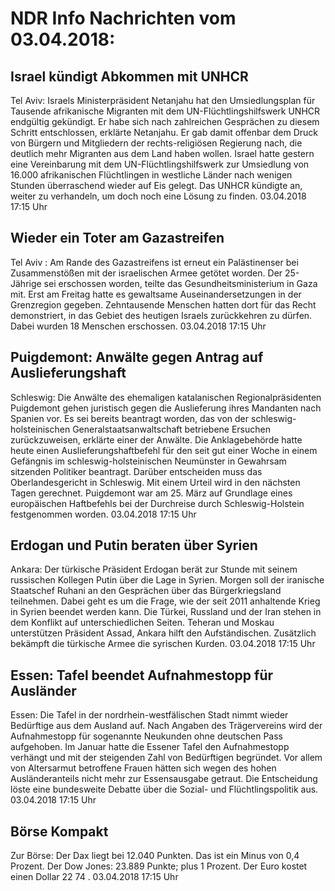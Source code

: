 # NDR Info Nachrichten vom 03.04.2018:


## Israel kündigt Abkommen mit UNHCR
Tel Aviv: Israels Ministerpräsident Netanjahu hat den Umsiedlungsplan für Tausende afrikanische Migranten mit dem UN-Flüchtlingshilfswerk UNHCR endgültig gekündigt. Er habe sich nach zahlreichen Gesprächen zu diesem Schritt entschlossen, erklärte Netanjahu. Er gab damit offenbar dem Druck von Bürgern und Mitgliedern der rechts-religiösen Regierung nach, die deutlich mehr Migranten aus dem Land haben wollen. Israel hatte gestern eine Vereinbarung mit dem UN-Flüchtlingshilfswerk zur Umsiedlung von 16.000 afrikanischen Flüchtlingen in westliche Länder nach wenigen Stunden überraschend wieder auf Eis gelegt. Das UNHCR kündigte an, weiter zu verhandeln, um doch noch eine Lösung zu finden. 03.04.2018 17:15 Uhr 

## Wieder ein Toter am Gazastreifen
Tel Aviv : Am Rande des Gazastreifens ist erneut ein Palästinenser bei Zusammenstößen mit der israelischen Armee getötet worden. Der 25-Jährige sei erschossen worden, teilte das Gesundheitsministerium in Gaza mit. Erst am Freitag hatte es gewaltsame Auseinandersetzungen in der Grenzregion gegeben. Zehntausende Menschen hatten dort für das Recht demonstriert, in das Gebiet des heutigen Israels zurückkehren zu dürfen. Dabei wurden 18 Menschen erschossen. 03.04.2018 17:15 Uhr 

## Puigdemont: Anwälte gegen Antrag auf Auslieferungshaft
Schleswig: Die Anwälte des ehemaligen katalanischen Regionalpräsidenten Puigdemont gehen juristisch gegen die Auslieferung ihres Mandanten nach Spanien vor. Es sei bereits beantragt worden, das von der schleswig-holsteinischen Generalstaatsanwaltschaft betriebene Ersuchen zurückzuweisen, erklärte einer der Anwälte. Die Anklagebehörde hatte heute einen Auslieferungshaftbefehl für den seit gut einer Woche in einem Gefängnis im schleswig-holsteinischen Neumünster in Gewahrsam sitzenden Politiker beantragt. Darüber entscheiden muss das Oberlandesgericht in Schleswig. Mit einem Urteil wird in den nächsten Tagen gerechnet. Puigdemont war am 25. März auf Grundlage eines europäischen Haftbefehls bei der Durchreise durch Schleswig-Holstein festgenommen worden. 03.04.2018 17:15 Uhr 

## Erdogan und Putin beraten über Syrien
Ankara: Der türkische Präsident Erdogan berät zur Stunde mit seinem russischen Kollegen Putin über die Lage in Syrien. Morgen soll der iranische Staatschef Ruhani an den Gesprächen über das Bürgerkriegsland teilnehmen. Dabei geht es um die Frage, wie der seit 2011 anhaltende Krieg in Syrien beendet werden kann. Die Türkei, Russland und der Iran stehen in dem Konflikt auf unterschiedlichen Seiten. Teheran und Moskau unterstützen Präsident Assad, Ankara hilft den Aufständischen. Zusätzlich bekämpft die türkische Armee die syrischen Kurden. 03.04.2018 17:15 Uhr 

## Essen: Tafel beendet Aufnahmestopp für Ausländer
Essen: Die Tafel in der nordrhein-westfälischen Stadt nimmt wieder Bedürftige aus dem Ausland auf. Nach Angaben des Trägervereins wird der Aufnahmestopp für sogenannte Neukunden ohne deutschen Pass aufgehoben. Im Januar hatte die Essener Tafel den Aufnahmestopp verhängt und mit der steigenden Zahl von Bedürftigen begründet. Vor allem von Altersarmut betroffene Frauen hätten sich wegen des hohen Ausländeranteils nicht mehr zur Essensausgabe getraut. Die Entscheidung löste eine bundesweite Debatte über die Sozial- und Flüchtlingspolitik aus. 03.04.2018 17:15 Uhr 

## Börse Kompakt
Zur Börse: Der Dax liegt bei  12.040  Punkten. Das ist ein Minus von  0,4  Prozent. Der Dow Jones:  23.889  Punkte; plus  1 Prozent. Der Euro kostet einen Dollar  22 74 . 03.04.2018 17:15 Uhr 
